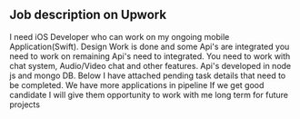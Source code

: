 ## Job description on Upwork
I need iOS Developer who can work on my ongoing mobile Application(Swift).
Design Work is done and some Api's are integrated you need to work on remaining Api's need to integrated.
You need to work with chat system, Audio/Video chat and other features.
Api's developed in node js and mongo DB. Below I have attached pending task details that need to be completed.
We have more applications in pipeline
If we get good candidate I will give them opportunity to work with me long term for future projects

